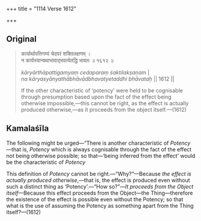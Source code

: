 +++
title = "1114 Verse 1612"

+++
## Original 
>
> कार्यार्थापत्तिगम्यं चेदपरं शक्तिलक्षणम् ।  
> न कार्यस्यान्यथाभावाद्भवत्येतद्धि भावतः ॥ १६१२ ॥ 
>
> *kāryārthāpattigamyaṃ cedaparaṃ śaktilakṣaṇam* \|  
> *na kāryasyānyathābhāvādbhavatyetaddhi bhāvataḥ* \|\| 1612 \|\| 
>
> If the other characteristic of ‘potency’ were held to be cognisable through presumption based upon the fact of the effect being otherwise impossible,—this cannot be right, as the effect is actually produced otherwise,—as it proceeds from the object itself.—(1612)



## Kamalaśīla

The following might be urged—“There is another characteristic of *Potency*—that is, *Potency* which is always cognisable through the fact of the effect not being otherwise possible; so that—‘being inferred from the effect’ would be the characteristic of *Potency*

This definition of *Potency* cannot be right.—“Why?”—Because *the effect is actually produced otherwise*,—that is, the effect is produced even without such a distinct thing as ‘Potency’.—“How so?”—*It proceeds from the Object itself*—Because this effect proceeds from the Object—the Thing—therefore the existence of the effect is possible even without the Potency; so that what is the use of assuming the Potency as something apart from the Thing itself?—(1612)


